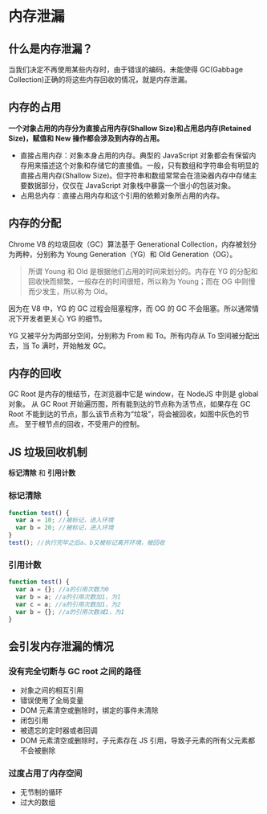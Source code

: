 # 内存泄漏

## 什么是内存泄漏？

当我们决定不再使用某些内存时，由于错误的编码，未能使得 GC(Gabbage Collection)正确的将这些内存回收的情况，就是内存泄漏。

## 内存的占用

**一个对象占用的内存分为直接占用内存(Shallow Size)和占用总内存(Retained Size)，赋值和 New 操作都会涉及到内存的占用。**

- 直接占用内存：对象本身占用的内存。典型的 JavaScript 对象都会有保留内存用来描述这个对象和存储它的直接值。一般，只有数组和字符串会有明显的直接占用内存(Shallow Size)。但字符串和数组常常会在渲染器内存中存储主要数据部分，仅仅在 JavaScript 对象栈中暴露一个很小的包装对象。
- 占用总内存：直接占用内存和这个引用的依赖对象所占用的内存。

## 内存的分配

Chrome V8 的垃圾回收（GC）算法基于 Generational Collection，内存被划分为两种，分别称为 Young Generation（YG）和 Old Generation（OG）。

> 所谓 Young 和 Old 是根据他们占用的时间来划分的。内存在 YG 的分配和回收快而频繁，一般存在的时间很短，所以称为 Young；而在 OG 中则慢而少发生，所以称为 Old。

因为在 V8 中，YG 的 GC 过程会阻塞程序，而 OG 的 GC 不会阻塞。所以通常情况下开发者更关心 YG 的细节。

YG 又被平分为两部分空间，分别称为 From 和 To。所有内存从 To 空间被分配出去，当 To 满时，开始触发 GC。

## 内存的回收

GC Root 是内存的根结节，在浏览器中它是 window，在 NodeJS 中则是 global 对象。
从 GC Root 开始遍历图，所有能到达的节点称为活节点，如果存在 GC Root 不能到达的节点，那么该节点称为“垃圾”，将会被回收，如图中灰色的节点。
至于根节点的回收，不受用户的控制。

## JS 垃圾回收机制

**标记清除** 和 **引用计数**

### 标记清除

```js
function test() {
  var a = 10; //被标记，进入环境
  var b = 20; //被标记，进入环境
}
test(); //执行完毕之后a、b又被标记离开环境，被回收
```

### 引用计数

```js
function test() {
  var a = {}; //a的引用次数为0
  var b = a; //a的引用次数加1，为1
  var c = a; //a的引用次数加1，为2
  var b = {}; //a的引用次数减1，为1
}
```

## 会引发内存泄漏的情况

### 没有完全切断与 GC root 之间的路径

- 对象之间的相互引用
- 错误使用了全局变量
- DOM 元素清空或删除时，绑定的事件未清除
- 闭包引用
- 被遗忘的定时器或者回调
- DOM 元素清空或删除时，子元素存在 JS 引用，导致子元素的所有父元素都不会被删除

### 过度占用了内存空间

- 无节制的循环
- 过大的数组
